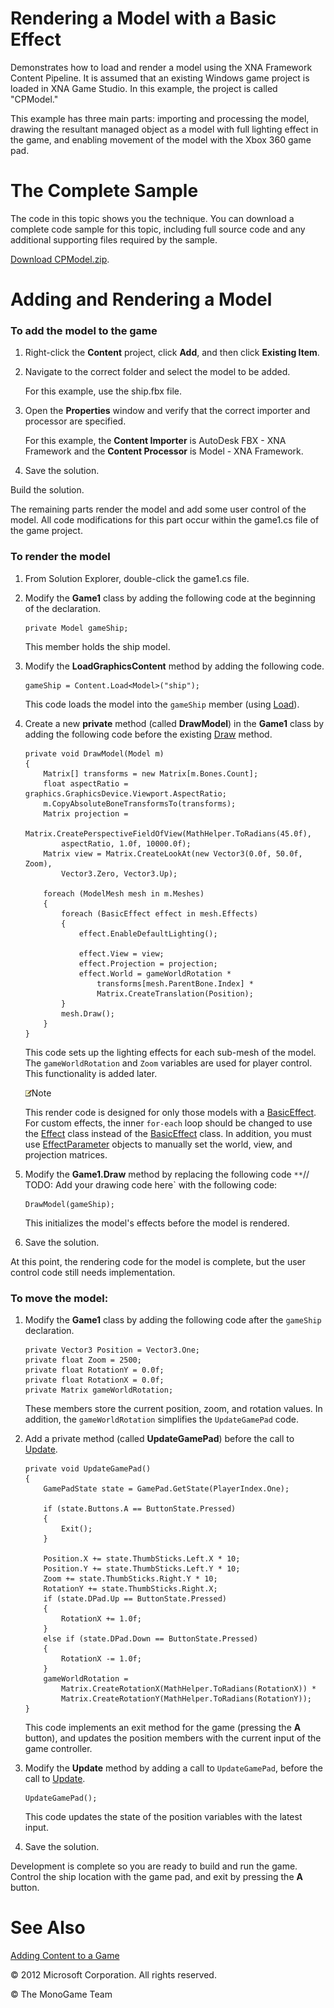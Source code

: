 

# Rendering a Model with a Basic Effect

Demonstrates how to load and render a model using the XNA Framework Content Pipeline. It is assumed that an existing Windows game project is loaded in XNA Game Studio. In this example, the project is called "CPModel."

This example has three main parts: importing and processing the model, drawing the resultant managed object as a model with full lighting effect in the game, and enabling movement of the model with the Xbox 360 game pad.

# The Complete Sample

The code in this topic shows you the technique. You can download a complete code sample for this topic, including full source code and any additional supporting files required by the sample.

[Download CPModel.zip](http://go.microsoft.com/fwlink/?LinkId=258692).

# Adding and Rendering a Model

### To add the model to the game

1.  Right-click the **Content** project, click **Add**, and then click **Existing Item**.
2.  Navigate to the correct folder and select the model to be added.
    
    For this example, use the ship.fbx file.
    
3.  Open the **Properties** window and verify that the correct importer and processor are specified.
    
    For this example, the **Content Importer** is AutoDesk FBX - XNA Framework and the **Content Processor** is Model - XNA Framework.
    
4.  Save the solution.

Build the solution.

The remaining parts render the model and add some user control of the model. All code modifications for this part occur within the game1.cs file of the game project.

### To render the model

1.  From Solution Explorer, double-click the game1.cs file.
2.  Modify the **Game1** class by adding the following code at the beginning of the declaration.
    
    ```
    private Model gameShip;
    ```
                        
    
    This member holds the ship model.
    
3.  Modify the **LoadGraphicsContent** method by adding the following code.
    
    ```
    gameShip = Content.Load<Model>("ship");
    ```
                        
    
    This code loads the model into the `gameShip` member (using [Load](M_Microsoft_Xna_Framework_Content_ContentManager_Load``1.md)).
    
4.  Create a new **private** method (called **DrawModel**) in the **Game1** class by adding the following code before the existing [Draw](M_Microsoft_Xna_Framework_Game_Draw.md) method.
    
    ```
    private void DrawModel(Model m)
    {
        Matrix[] transforms = new Matrix[m.Bones.Count];
        float aspectRatio = graphics.GraphicsDevice.Viewport.AspectRatio;
        m.CopyAbsoluteBoneTransformsTo(transforms);
        Matrix projection =
            Matrix.CreatePerspectiveFieldOfView(MathHelper.ToRadians(45.0f),
            aspectRatio, 1.0f, 10000.0f);
        Matrix view = Matrix.CreateLookAt(new Vector3(0.0f, 50.0f, Zoom),
            Vector3.Zero, Vector3.Up);
    
        foreach (ModelMesh mesh in m.Meshes)
        {
            foreach (BasicEffect effect in mesh.Effects)
            {
                effect.EnableDefaultLighting();
    
                effect.View = view;
                effect.Projection = projection;
                effect.World = gameWorldRotation *
                    transforms[mesh.ParentBone.Index] *
                    Matrix.CreateTranslation(Position);
            }
            mesh.Draw();
        }
    }
    ```
    
    This code sets up the lighting effects for each sub-mesh of the model. The `gameWorldRotation` and `Zoom` variables are used for player control. This functionality is added later.
    
    ![](note.gif)Note
    
    This render code is designed for only those models with a [BasicEffect](T_Microsoft_Xna_Framework_Graphics_BasicEffect.md). For custom effects, the inner `for-each` loop should be changed to use the [Effect](T_Microsoft_Xna_Framework_Graphics_Effect.md) class instead of the [BasicEffect](T_Microsoft_Xna_Framework_Graphics_BasicEffect.md) class. In addition, you must use [EffectParameter](T_Microsoft_Xna_Framework_Graphics_EffectParameter.md) objects to manually set the world, view, and projection matrices.
    
5.  Modify the **Game1.Draw** method by replacing the following code `**`// TODO: Add your drawing code here` with the following code:
    ```
    DrawModel(gameShip);
    ```
    This initializes the model's effects before the model is rendered.
    
6.  Save the solution.

At this point, the rendering code for the model is complete, but the user control code still needs implementation.

### To move the model:

1.  Modify the **Game1** class by adding the following code after the `gameShip` declaration.
    
    ```
    private Vector3 Position = Vector3.One;
    private float Zoom = 2500;
    private float RotationY = 0.0f;
    private float RotationX = 0.0f;
    private Matrix gameWorldRotation;
    ```
                        
    
    These members store the current position, zoom, and rotation values. In addition, the `gameWorldRotation` simplifies the `UpdateGamePad` code.
    
2.  Add a private method (called **UpdateGamePad**) before the call to [Update](M_Microsoft_Xna_Framework_Game_Update.md).
    
    ```
    private void UpdateGamePad()
    {
        GamePadState state = GamePad.GetState(PlayerIndex.One);
    
        if (state.Buttons.A == ButtonState.Pressed)
        {
            Exit();
        }
    
        Position.X += state.ThumbSticks.Left.X * 10;
        Position.Y += state.ThumbSticks.Left.Y * 10;
        Zoom += state.ThumbSticks.Right.Y * 10;
        RotationY += state.ThumbSticks.Right.X;
        if (state.DPad.Up == ButtonState.Pressed)
        {
            RotationX += 1.0f;
        }
        else if (state.DPad.Down == ButtonState.Pressed)
        {
            RotationX -= 1.0f;
        }
        gameWorldRotation =
            Matrix.CreateRotationX(MathHelper.ToRadians(RotationX)) *
            Matrix.CreateRotationY(MathHelper.ToRadians(RotationY));
    }
    ```
    
    This code implements an exit method for the game (pressing the **A** button), and updates the position members with the current input of the game controller.
    
3.  Modify the **Update** method by adding a call to `UpdateGamePad`, before the call to [Update](M_Microsoft_Xna_Framework_Game_Update.md).
    
    ```
    UpdateGamePad();
    ```
    
    This code updates the state of the position variables with the latest input.
    
4.  Save the solution.

Development is complete so you are ready to build and run the game. Control the ship location with the game pad, and exit by pressing the **A** button.

# See Also

[Adding Content to a Game](CP_TopLevel.md)  

© 2012 Microsoft Corporation. All rights reserved.  

© The MonoGame Team